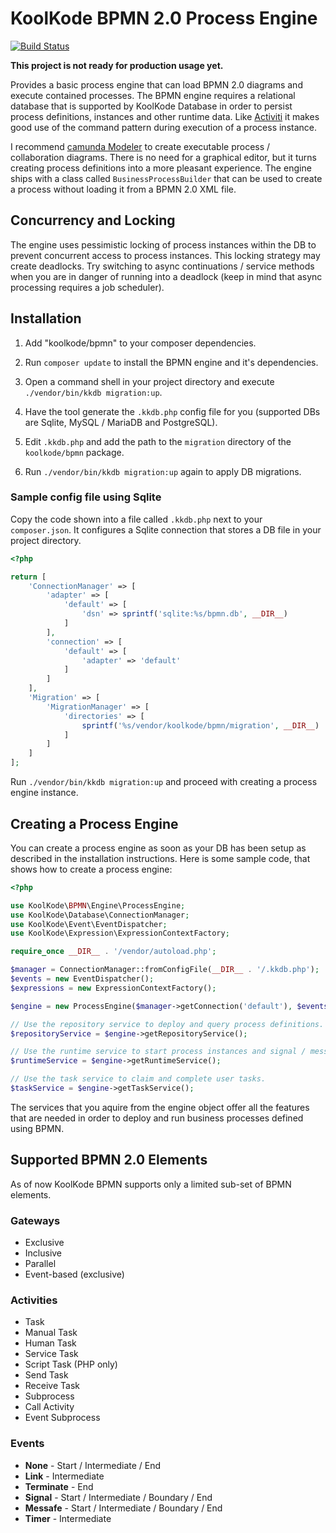 # KoolKode BPMN 2.0 Process Engine

[![Build Status](https://travis-ci.org/koolkode/bpmn.svg?branch=master)](https://travis-ci.org/koolkode/bpmn)

**This project is not ready for production usage yet.**

Provides a basic process engine that can load BPMN 2.0 diagrams and execute contained processes. The BPMN engine
requires a relational database that is supported by KoolKode Database in order to persist process definitions, instances
and other runtime data. Like [Activiti](http://activiti.org/) it makes good use of the command pattern during execution
of a process instance.

I recommend [camunda Modeler](http://camunda.org/bpmn/tool/) to create executable process / collaboration diagrams. There is
no need for a graphical editor, but it turns creating process definitions into a more pleasant experience. The engine ships
with a class called `BusinessProcessBuilder` that can be used to create a process without loading it from a BPMN 2.0
XML file.

## Concurrency and Locking

The engine uses pessimistic locking of process instances within the DB to prevent concurrent access to process instances.
This locking strategy may create deadlocks. Try switching to async continuations / service methods when you are in
danger of running into a deadlock (keep in mind that async processing requires a job scheduler).

## Installation

1) Add "koolkode/bpmn" to your composer dependencies.

2) Run `composer update` to install the BPMN engine and it's dependencies.

3) Open a command shell in your project directory and execute `./vendor/bin/kkdb migration:up`.

4) Have the tool generate the `.kkdb.php` config file for you (supported DBs are Sqlite, MySQL / MariaDB and PostgreSQL).

5) Edit `.kkdb.php` and add the path to the `migration` directory of the `koolkode/bpmn` package.

6) Run `./vendor/bin/kkdb migration:up` again to apply DB migrations.

### Sample config file using Sqlite

Copy the code shown into a file called `.kkdb.php` next to your `composer.json`. It configures a
Sqlite connection that stores a DB file in your project directory.
```php
<?php

return [
	'ConnectionManager' => [
		'adapter' => [
			'default' => [
				'dsn' => sprintf('sqlite:%s/bpmn.db', __DIR__)
			]
		],
		'connection' => [
			'default' => [
				'adapter' => 'default'
			]
		]
	],
	'Migration' => [
		'MigrationManager' => [
			'directories' => [
				sprintf('%s/vendor/koolkode/bpmn/migration', __DIR__)
			]
		]
	]
];
```
Run `./vendor/bin/kkdb migration:up` and proceed with creating a process engine instance.

## Creating a Process Engine

You can create a process engine as soon as your DB has been setup as described in the installation instructions. Here is
some sample code, that shows how to create a process engine:
```php
<?php

use KoolKode\BPMN\Engine\ProcessEngine;
use KoolKode\Database\ConnectionManager;
use KoolKode\Event\EventDispatcher;
use KoolKode\Expression\ExpressionContextFactory;

require_once __DIR__ . '/vendor/autoload.php';

$manager = ConnectionManager::fromConfigFile(__DIR__ . '/.kkdb.php');
$events = new EventDispatcher();
$expressions = new ExpressionContextFactory();

$engine = new ProcessEngine($manager->getConnection('default'), $events, $expressions);

// Use the repository service to deploy and query process definitions.
$repositoryService = $engine->getRepositoryService();

// Use the runtime service to start process instances and signal / message them.
$runtimeService = $engine->getRuntimeService();

// Use the task service to claim and complete user tasks.
$taskService = $engine->getTaskService();
```
The services that you aquire from the engine object offer all the features that are needed in order to deploy
and run business processes defined using BPMN.

## Supported BPMN 2.0 Elements

As of now KoolKode BPMN supports only a limited sub-set of BPMN elements.

### Gateways

- Exclusive
- Inclusive
- Parallel
- Event-based (exclusive)

### Activities

- Task
- Manual Task
- Human Task
- Service Task
- Script Task (PHP only)
- Send Task
- Receive Task
- Subprocess
- Call Activity
- Event Subprocess

### Events

- **None** - Start / Intermediate / End
- **Link** - Intermediate
- **Terminate** - End
- **Signal** - Start / Intermediate / Boundary / End
- **Messafe** - Start / Intermediate / Boundary / End
- **Timer** - Intermediate
